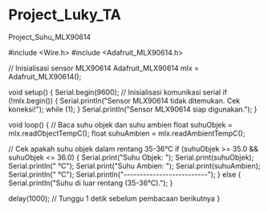 # Project_Luky_TA
Project_Suhu_MLX90614

#include <Wire.h>
#include <Adafruit_MLX90614.h>

// Inisialisasi sensor MLX90614
Adafruit_MLX90614 mlx = Adafruit_MLX90614();

void setup() {
  Serial.begin(9600); // Inisialisasi komunikasi serial
  if (!mlx.begin()) {
    Serial.println("Sensor MLX90614 tidak ditemukan. Cek koneksi!");
    while (1);
  }
  Serial.println("Sensor MLX90614 siap digunakan.");
}

void loop() {
  // Baca suhu objek dan suhu ambien
  float suhuObjek = mlx.readObjectTempC();
  float suhuAmbien = mlx.readAmbientTempC();

  // Cek apakah suhu objek dalam rentang 35-36°C
  if (suhuObjek >= 35.0 && suhuObjek <= 36.0) {
    Serial.print("Suhu Objek: ");
    Serial.print(suhuObjek);
    Serial.println(" °C");
    Serial.print("Suhu Ambien: ");
    Serial.print(suhuAmbien);
    Serial.println(" °C");
    Serial.println("--------------------------");
  } else {
    Serial.println("Suhu di luar rentang (35-36°C).");
  }

  delay(1000); // Tunggu 1 detik sebelum pembacaan berikutnya
}
